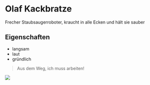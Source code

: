 # Olaf Kackbratze
Frecher Staubsaugerroboter, kraucht in alle Ecken und hält sie sauber

## Eigenschaften

* langsam
* laut
* gründlich
> Aus dem Weg, ich muss arbeiten!

<img src="https://i.ebayimg.com/images/g/hPwAAOSwiGRdtKdo/s-l1600.jpg"/>

